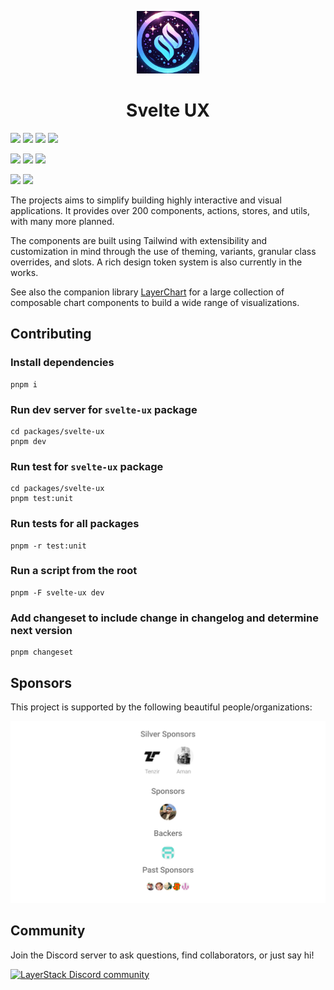 <p align="center">
  <img alt="svelte-ux logo" height="100px" src="./static/logos/logo.jpg" />  
</p>
<h1 align="center">Svelte UX</h1>

![](https://img.shields.io/github/license/techniq/svelte-ux?style=flat)
[![](https://img.shields.io/github/actions/workflow/status/techniq/svelte-ux/ci.yml?style=flat)](https://github.com/techniq/svelte-ux/actions/workflows/ci.yml)
[![](https://img.shields.io/npm/v/svelte-ux?style=flat)](https://www.npmjs.com/package/svelte-ux)
[![](https://img.shields.io/npm/dw/svelte-ux?style=flat&color=orange)](https://www.npmjs.com/package/svelte-ux)

[![](https://img.shields.io/badge/Open_in-SvelteLab-black?logo=svelte&color=%23FF3E00)](https://www.sveltelab.dev/?provider=github&owner=techniq&repo=svelte-ux&branch=main&path=%2Fpackages%2Fcreate-svelte-ux%2Ftemplates%2Fstarter) [![](https://img.shields.io/badge/Open_in-StackBlitz-black?logo=stackblitz&color=%231269D3)](https://stackblitz.com/github/techniq/svelte-ux/tree/main/packages/create-svelte-ux/templates/starter) [![](https://img.shields.io/badge/Open_in-CodeSandbox-black?logo=codesandbox&color=%23151515)](https://codesandbox.io/p/sandbox/github/techniq/svelte-ux/tree/main/packages/create-svelte-ux/templates/starter)

![](https://img.shields.io/github/license/svelte-ux?style=flat)
[![](https://dcbadge.vercel.app/api/server/697JhMPD3t?style=flat)](https://discord.gg/697JhMPD3t)

The projects aims to simplify building highly interactive and visual applications. It provides over 200 components, actions, stores, and utils, with many more planned.

The components are built using Tailwind with extensibility and customization in mind through the use of theming, variants, granular class overrides, and slots. A rich design token system is also currently in the works.

See also the companion library [LayerChart](https://layerchart.com) for a large collection of composable chart components to build a wide range of visualizations.

## Contributing

### Install dependencies

```
pnpm i
```

### Run dev server for `svelte-ux` package

```
cd packages/svelte-ux
pnpm dev
```

### Run test for `svelte-ux` package

```
cd packages/svelte-ux
pnpm test:unit
```

### Run tests for all packages

```
pnpm -r test:unit
```

### Run a script from the root

```
pnpm -F svelte-ux dev
```

### Add changeset to include change in changelog and determine next version

```
pnpm changeset
```

## Sponsors

This project is supported by the following beautiful people/organizations:

<p align="center">
  <a href="https://github.com/sponsors/techniq">
    <img src='https://github.com/techniq/sponsorkit/blob/main/sponsors.svg?raw=true' alt="Logos from Sponsors" />
  </a>
</p>

## Community

Join the Discord server to ask questions, find collaborators, or just say hi!

<a href="https://discord.gg/697JhMPD3t" alt="LayerStack Discord community">
<picture>
  <source media="(prefers-color-scheme: dark)" srcset="https://invidget.switchblade.xyz/697JhMPD3t">
  <img alt="LayerStack Discord community" src="https://invidget.switchblade.xyz/697JhMPD3t?theme=light">
</picture>
</a>
